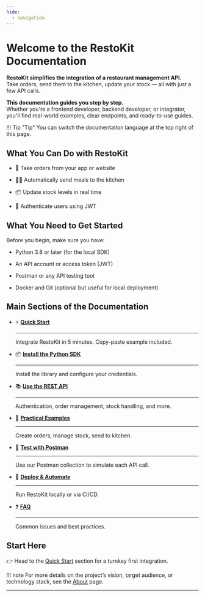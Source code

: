 ```yaml
---
hide:
  - navigation
---
```


# Welcome to the RestoKit Documentation

**RestoKit simplifies the integration of a restaurant management API.**  
Take orders, send them to the kitchen, update your stock — all with just a few API calls.

**This documentation guides you step by step.**  
Whether you're a frontend developer, backend developer, or integrator, you'll find real-world examples, clear endpoints, and ready-to-use guides.

!!! Tip "Tip"
    You can switch the documentation language at the top right of this page.

## What You Can Do with RestoKit

- 🧾 Take orders from your app or website

- 👨‍🍳 Automatically send meals to the kitchen

- 📦 Update stock levels in real time

- 🔐 Authenticate users using JWT

## What You Need to Get Started

Before you begin, make sure you have:

- Python 3.8 or later (for the local SDK)

- An API account or access token (JWT)

- Postman or any API testing tool

- Docker and Git (optional but useful for local deployment)

## Main Sections of the Documentation

<div class="grid cards" markdown>

- ⚡ [**Quick Start**](getting-started.md)

    ---

    Integrate RestoKit in 5 minutes. Copy-paste example included.

- 📦 [**Install the Python SDK**](install/python.md)

    ---

    Install the library and configure your credentials.

- 📚 [**Use the REST API**](reference/api/openapi.md)

    ---

    Authentication, order management, stock handling, and more.

- 🧩 [**Practical Examples**](guides/examples/create-order.md)

    ---

    Create orders, manage stock, send to kitchen.

- 🧪 [**Test with Postman**](guides/postman/postman-tests.md)

    ---

    Use our Postman collection to simulate each API call.

- 🚀 [**Deploy & Automate**](deploy/local.md)

    ---

    Run RestoKit locally or via CI/CD.

- ❓ [**FAQ**](reference/faq.md)

    ---

    Common issues and best practices.

</div>

## Start Here

👉 Head to the [Quick Start](getting-started.md) section for a turnkey first integration.

!!! note
    For more details on the project’s vision, target audience, or technology stack, see the [About](about.md) page.

---
